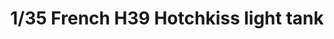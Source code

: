 ---
layout: product
title: "1/35 French H39 Hotchkiss light tank"
price: "3200" 
desc: "Maketa"
img_path: "/assets/img/BRNC35001.webp"
brand: "Bronco"
available: true
special_offer: false
new: true
soon: false
cat: "010000"
subcat: "015800"
subsubcat: "0N/A"
sifra: "BRNC35001"
popular: false
---
